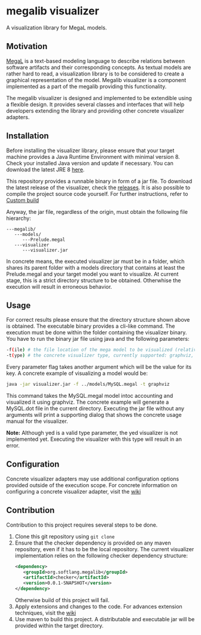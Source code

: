 # megalib visualizer
A visualization library for MegaL models.

## Motivation
[MegaL](https://github.com/softlang/megalib/blob/master/docs/LanguageDescription.pdf) is a text-based modeling language to describe relations between software artifacts and their corresponding concepts. As textual models are rather hard to read, a visualization library is to be considered to create a graphical representation of the model. Megalib visualizer is a component implemented as a part of the megalib providing this functionality.

The megalib visualizer is designed and implemented to be extendible using a flexible design. It provides several classes and interfaces that will help developers extending the library and providing other concrete visualizer adapters.

## Installation
Before installing the visualizer library, please ensure that your target machine provides a Java Runtime Environment with minimal version 8. Check your installed Java version and update if necessary. You can download the latest JRE 8 [here](http://www.oracle.com/technetwork/java/javase/downloads/jre8-downloads-2133155.html).

This repository provides a runnable binary in form of a jar file. To download the latest release of the visualizer, check the [releases](https://github.com/nikonovd/megalib/releases). It is also possible to compile the project source code yourself. For further instructions, refer to [Custom build](#contribution)

Anyway, the jar file, regardless of the origin, must obtain the following file hierarchy:
```
---megalib/
   ---models/
      ---Prelude.megal
   ---visualizer
      ---visualizer.jar
```
In concrete means, the executed visualizer jar must be in a folder, which shares its parent folder with a models directory that contains at least the Prelude.megal and your target model you want to visualize. At current stage, this is a strict directory structure to be obtained. Otherwhise the execution will result in erroneous behavior.

## Usage
For correct results please ensure that the directory structure shown above is obtained. The executable binary provides a cli-like command. The execution must be done within the folder containing the visualizer binary. You have to run the binary jar file using java and the following parameters:
```bash
-f(ile) # the file location of the mega model to be visualized (relative or absolute)
-t(ype) # the concrete visualizer type, currently supported: graphviz, yed
```
Every parameter flag takes another argument which will be the value for its key. A concrete example of visualizing a model would be:
```bash
java -jar visualizer.jar -f ../models/MySQL.megal -t graphviz
```
This command takes the MySQL.megal model intoc accounting and visualized it using graphviz. The concrete example will generate a MySQL.dot file in the current directory. Executing the jar file without any arguments will print a supporting dialog that shows the concrete usage manual for the visualizer.

**Note:** Although yed is a valid type parameter, the yed visualizer is not implemented yet. Executing the visualizer with this type will result in an error.

## Configuration
Concrete visualizer adapters may use additional configuration options provided outside of the execution scope. For concrete information on configuring a concrete visualizer adapter, visit the [wiki](https://github.com/nikonovd/megalib/wiki)

## Contribution
Contribution to this project requires several steps to be done. 

1. Clone this git repository using ```git clone```
1. Ensure that the checker dependency is provided on any maven repository, even if it has to be the local repository.
   The current visualizer implementation relies on the following checker dependency structure:
   ```xml
   <dependency>
      <groupId>org.softlang.megalib</groupId>
      <artifactId>checker</artifactId>
      <version>0.0.1-SNAPSHOT</version>
   </dependency>
   ```
   Otherwise build of this project will fail.
1. Apply extensions and changes to the code. For advances extension techniques, visit the [wiki](https://github.com/nikonovd/megalib/wiki)
1. Use maven to build this project. A distributable and executable jar will be provided within the target directory.
